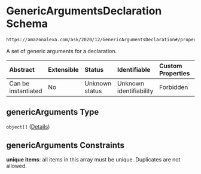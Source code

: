 # GenericArgumentsDeclaration Schema

```txt
https://amazonalexa.com/ask/2020/12/GenericArgumentsDeclaration#/properties/genericArguments
```

A set of generic arguments for a declaration.

| Abstract            | Extensible | Status         | Identifiable            | Custom Properties | Additional Properties | Access Restrictions | Defined In                                                                             |
| :------------------ | :--------- | :------------- | :---------------------- | :---------------- | :-------------------- | :------------------ | :------------------------------------------------------------------------------------- |
| Can be instantiated | No         | Unknown status | Unknown identifiability | Forbidden         | Allowed               | none                | [ActionDeclaration.json*](../../schemas/ActionDeclaration.json "open original schema") |

## genericArguments Type

`object[]` ([Details](genericargumentsdeclaration-items.md))

## genericArguments Constraints

**unique items**: all items in this array must be unique. Duplicates are not allowed.
